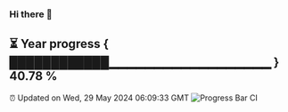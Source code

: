 ### Hi there 👋
⏳ Year progress { ████████████▁▁▁▁▁▁▁▁▁▁▁▁▁▁▁▁▁▁ } 40.78 %
---
⏰ Updated on Wed, 29 May 2024 06:09:33 GMT
![Progress Bar CI](https://github.com/Moyi321/Moyi321/workflows/Progress%20Bar%20CI/badge.svg)
